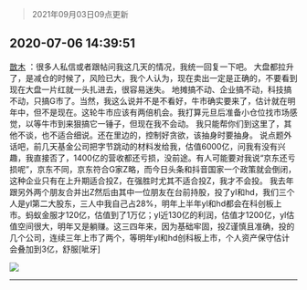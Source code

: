 > 2021年09月03日09点更新
<link rel="stylesheet" href="https://cdn.jsdelivr.net/gh/taotie6/sampleJSON@main/css/photo_show.css">


 ## 2020-07-06 14:39:51 

 [㪚木](https://www.coolapk.com/feed/20022102?shareKey=OTgxOTJkNGM5YjRiNjEzMTc1NmQ~) ：很多人私信或者跟帖问我这几天的情况，我统一回复一下吧。
大盘都拉升了，是减仓的时候了，风险已大，我个人认为，现在卖出一定是正确的，不要看到现在大盘一片红就一头扎进去，很容易迷失。
地摊搞不动、企业搞不动，科技搞不动，只搞G市了。当然，我这么说并不是不看好，牛市确实要来了<!--break-->，估计就在明年中，但不是现在。这轮牛市应该有两倍机会。我打算元旦后准备小仓位找市场感觉，以等牛市到来狠搞它一锤子，但现在我不会动。
我只能帮你们到这里了，其他不谈，也不适合细说。还在里边的，控制好贪欲，该抽身时要抽身。
说点题外话吧，前几天基金公司把字节跳动的材料发给我，估值6000亿，问我有没有兴趣，我直接否了，1400亿的营收都还亏损，没前途。有人可能要对我说“京东还亏损呢”，京东不同，京东符合G家Z略，而今日头条和抖音国家一个政策就会倒闭，这种企业只有在上升期适合投Z，在强胜时尤其不适合投Z，我才不会投。
我去年跟另外两个朋友合并出Z然后由其中一位朋友在台前持股，投了yl和hd，我们三个人是yl第二大股东，三人中我自己占28%，明年上半年yl和hd都会在科创板上市。蚂蚁金服才120亿，估值到了1万亿；yl近130亿的利润，估值才1200亿，yl估值空间很大，明年又是躺赚。这三四年来，因为基础牢固，投Z谨慎且准确，投的几个公司，连续三年上市了两个，等明年yl和hd创科板上市，个人资产保守估计会叠加到3亿，舒服[呲牙] 

<div class="album">
<img class="img-item" src="http://image.coolapk.com/feed/2020/0706/14/1081091_f974adb9_7590_4638@1080x1080.jpeg" />
</div>

 ------- 

